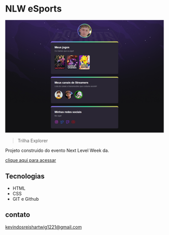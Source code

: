 # NLW eSports

![preview](./.github/review.png)

> Trilha Explorer

Projeto construido do evento Next Level  Week da.

[clique aqui para acessar](https://kevinreishartwig.github.io/NWL/)

## Tecnologias
- HTML
- CSS
- GIT e Github

## contato

kevindosreishartwig1221@gmail.com
